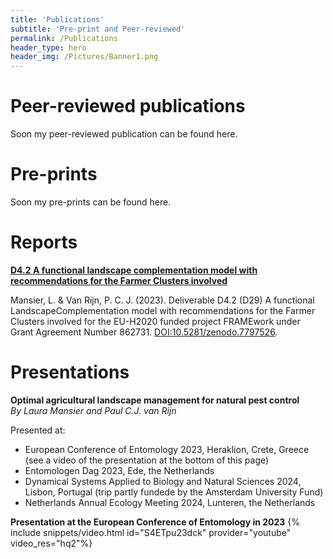 ```yaml
---
title: 'Publications'
subtitle: 'Pre-print and Peer-reviewed'
permalink: /Publications
header_type: hero
header_img: /Pictures/Banner1.png
---
```


# Peer-reviewed publications

Soon my peer-reviewed publication can be found here.

# Pre-prints

Soon my pre-prints can be found here.

# Reports

**[D4.2 A functional landscape complementation model with recommendations for the Farmer Clusters involved]( https://www.researchgate.net/publication/370083771_D42_A_functional_landscape_complementation_model_with_recommendations_for_the_Farmer_Clusters_involved)**

Mansier, L. & Van Rijn, P. C. J. (2023). Deliverable D4.2 (D29) A functional LandscapeComplementation model with recommendations for the Farmer Clusters involved for the EU-H2020 funded project FRAMEwork under Grant Agreement Number 862731. [DOI:10.5281/zenodo.7797526](https://zenodo.org/record/7797526). 

# Presentations

**Optimal agricultural landscape management for natural pest control** <br>
_By Laura Mansier and Paul C.J. van Rijn_

Presented at:

- European Conference of Entomology 2023, Heraklion, Crete, Greece (see a video of the presentation at the bottom of this page) <br>
- Entomologen Dag 2023, Ede, the Netherlands <br>
- Dynamical Systems Applied to Biology and Natural Sciences 2024, Lisbon, Portugal (trip partly fundede by the Amsterdam University Fund) <br>
- Netherlands Annual Ecology Meeting 2024, Lunteren, the Netherlands

**Presentation at the European Conference of Entomology in 2023**
{% include snippets/video.html id="S4ETpu23dck" provider="youtube" video_res="hq2"%}
